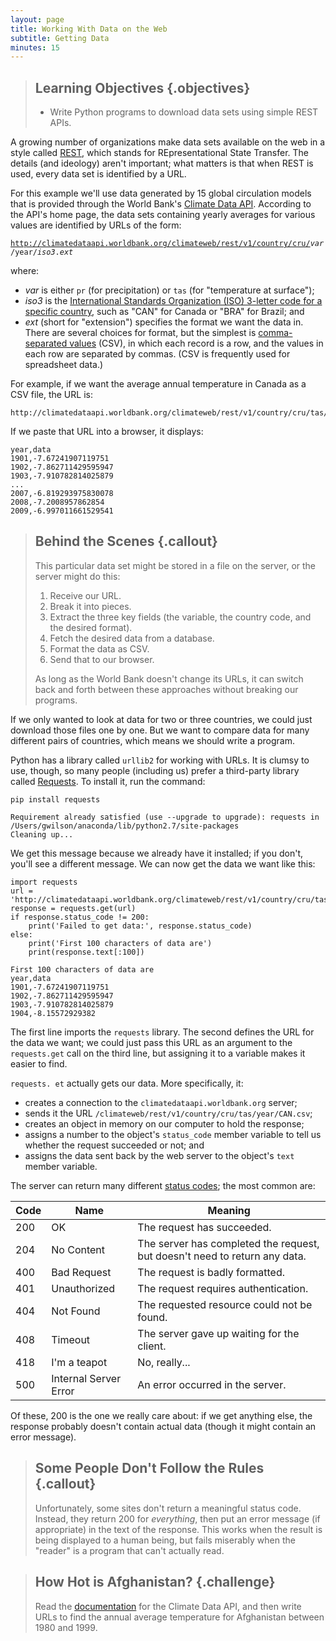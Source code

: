 ```yaml
---
layout: page
title: Working With Data on the Web
subtitle: Getting Data
minutes: 15
---
```

> ## Learning Objectives {.objectives}
>
> *   Write Python programs to download data sets using simple REST APIs.

A growing number of organizations make data sets available on the web in a style called [REST](reference.html#rest),
which stands for REpresentational State Transfer.
The details (and ideology) aren't important;
what matters is that when REST is used,
every data set is identified by a URL.

For this example we'll use data generated by 15 global circulation models
that is provided through the World Bank's [Climate Data API](http://data.worldbank.org/developers/climate-data-api).
According to the API's home page,
the data sets containing yearly averages for various values are identified by URLs of the form:

<code>http://climatedataapi.worldbank.org/climateweb/rest/v1/country/cru/<em>var</em>/year/<em>iso3</em>.<em>ext</em></code>

where:

*   *var* is either `pr` (for precipitation) or `tas` (for "temperature at surface");
*   *iso3* is the [International Standards Organization (ISO) 3-letter code for a specific country](http://en.wikipedia.org/wiki/ISO_3166-1_alpha-3),
    such as "CAN" for Canada or "BRA" for Brazil;
    and
*   *ext* (short for "extension") specifies the format we want the data in.
    There are several choices for format,
    but the simplest is [comma-separated values](reference.html#csv) (CSV),
    in which each record is a row,
    and the values in each row are separated by commas.
    (CSV is frequently used for spreadsheet data.)

For example, if we want the average annual temperature in Canada as a CSV file, the URL is:

~~~
http://climatedataapi.worldbank.org/climateweb/rest/v1/country/cru/tas/year/CAN.csv
~~~

If we paste that URL into a browser, it displays:

~~~
year,data
1901,-7.67241907119751
1902,-7.862711429595947
1903,-7.910782814025879
...
2007,-6.819293975830078
2008,-7.2008957862854
2009,-6.997011661529541
~~~

> ## Behind the Scenes {.callout}
> This particular data set might be stored in a file on the server, or the server might do this:
>
> 1.  Receive our URL.
> 2.  Break it into pieces.
> 3.  Extract the three key fields (the variable, the country code, and the desired format).
> 4.  Fetch the desired data from a database.
> 5.  Format the data as CSV.
> 6.  Send that to our browser.
>
> As long as the World Bank doesn't change its URLs,
> it can switch back and forth between these approaches without breaking our programs.

If we only wanted to look at data for two or three countries,
we could just download those files one by one.
But we want to compare data for many different pairs of countries,
which means we should write a program.

Python has a library called `urllib2` for working with URLs.
It is clumsy to use, though, so many people (including us) prefer
a third-party library called [Requests](http://docs.python-requests.org).
To install it, run the command:

~~~ {.bash}
pip install requests
~~~
~~~ {.output}
Requirement already satisfied (use --upgrade to upgrade): requests in /Users/gwilson/anaconda/lib/python2.7/site-packages
Cleaning up...
~~~

We get this message because we already have it installed;
if you don't, you'll see a different message.
We can now get the data we want like this:

~~~ {.python}
import requests
url = 'http://climatedataapi.worldbank.org/climateweb/rest/v1/country/cru/tas/year/CAN.csv'
response = requests.get(url)
if response.status_code != 200:
    print('Failed to get data:', response.status_code)
else:
    print('First 100 characters of data are')
    print(response.text[:100])
~~~
~~~ {.output}
First 100 characters of data are
year,data
1901,-7.67241907119751
1902,-7.862711429595947
1903,-7.910782814025879
1904,-8.15572929382
~~~

The first line imports the `requests` library.
The second defines the URL for the data we want;
we could just pass this URL as an argument to the `requests.get` call on the third line,
but assigning it to a variable makes it easier to find.

`requests.
et` actually gets our data. More specifically, it:

*   creates a connection to the `climatedataapi.worldbank.org` server;
*   sends it the URL `/climateweb/rest/v1/country/cru/tas/year/CAN.csv`;
*   creates an object in memory on our computer to hold the response;
*   assigns a number to the object's `status_code` member variable to tell us whether the request succeeded or not; and
*   assigns the data sent back by the web server to the object's `text` member variable.

The server can return many different [status codes](reference.html#http-status-code);
the most common are:

|Code|Name                 |Meaning                                                                   |
|----|---------------------|--------------------------------------------------------------------------|
|200 |OK                   |The request has succeeded.                                                |
|204 |No Content           |The server has completed the request, but doesn't need to return any data.|
|400 |Bad Request          |The request is badly formatted.                                           |
|401 |Unauthorized         |The request requires authentication.                                      |
|404 |Not Found            |The requested resource could not be found.                                |
|408 |Timeout              |The server gave up waiting for the client.                                |
|418 |I'm a teapot         |No, really...                                                             |
|500 |Internal Server Error|An error occurred in the server.                                          |

Of these, 200 is the one we really care about:
if we get anything else, the response probably doesn't contain actual data
(though it might contain an error message).

> ## Some People Don't Follow the Rules {.callout}
>
> Unfortunately, some sites don't return a meaningful status code.
> Instead, they return 200 for *everything*,
> then put an error message (if appropriate) in the text of the response.
> This works when the result is being displayed to a human being,
> but fails miserably when the "reader" is a program that can't actually read.

> ## How Hot is Afghanistan? {.challenge}
> 
> Read the [documentation](http://data.worldbank.org/developers/climate-data-api) for the Climate Data API,
> and then write URLs to find the annual average temperature for Afghanistan between 1980 and 1999.
